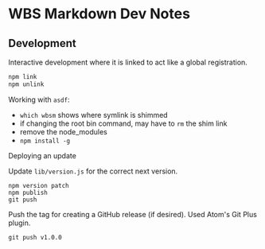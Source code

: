 # WBS Markdown Dev Notes

## Development

Interactive development where it is linked to act like a global registration.

```bash
npm link
npm unlink
```

Working with `asdf`:

- `which wbsm` shows where symlink is shimmed
- if changing the root bin command, may have to `rm` the shim link
- remove the node_modules
- `npm install -g`

Deploying an update

Update `lib/version.js` for the correct next version.

```
npm version patch
npm publish
git push
```

Push the tag for creating a GitHub release (if desired). Used Atom's Git Plus plugin.

```
git push v1.0.0
```
